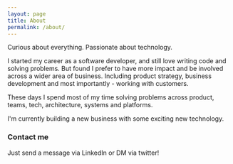 ```yaml
---
layout: page
title: About
permalink: /about/
---
```


Curious about everything. Passionate about technology.

I started my career as a software developer, and still love writing code and solving problems. 
But found I prefer to have more impact and be involved across a wider area of business. 
Including product strategy, business development and most importantly - working with customers.

These days I spend most of my time solving problems across product, teams, tech, architecture, systems and platforms.

I'm currently building a new business with some exciting new technology.

### Contact me

Just send a message via LinkedIn or DM via twitter!
